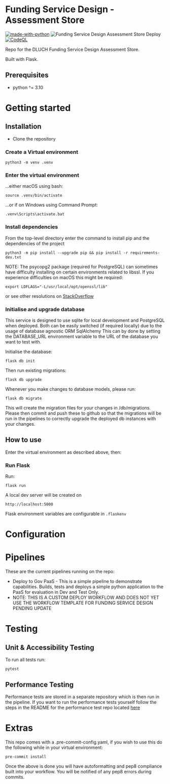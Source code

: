 # Funding Service Design - Assessment Store

[![made-with-python](https://img.shields.io/badge/Made%20with-Python-1f425f.svg)](https://www.python.org/)
![Funding Service Design Assessment Store Deploy](https://github.com/communitiesuk/funding-service-design-assessment-store/actions/workflows/deploy.yml/badge.svg)
[![CodeQL](https://github.com/communitiesuk/funding-service-design-assessment-store/actions/workflows/codeql-analysis.yml/badge.svg)](https://github.com/communitiesuk/funding-service-design-assessment-store/actions/workflows/codeql-analysis.yml)

Repo for the DLUCH Funding Service Design Assessment Store.

Built with Flask.

## Prerequisites
- python ^= 3.10

# Getting started

## Installation

- Clone the repository

### Create a Virtual environment

    python3 -m venv .venv

### Enter the virtual environment

...either macOS using bash:

    source .venv/bin/activate

...or if on Windows using Command Prompt:

    .venv\Scripts\activate.bat

### Install dependencies
From the top-level directory enter the command to install pip and the dependencies of the project

    python3 -m pip install --upgrade pip && pip install -r requirements-dev.txt

NOTE: The psycopg2 package (required for PostgreSQL) can sometimes have difficulty installing on certain environments
related to libssl.
If you experience difficulties on macOS this might be required:

    export LDFLAGS="-L/usr/local/opt/openssl/lib"

or see other resolutions on [StackOverflow](https://stackoverflow.com/questions/11365619/psycopg2-installation-error-library-not-loaded-libssl-dylib)
### Initialise and upgrade database
This service is designed to use sqlite for local development and PostgreSQL when deployed.
Both can be easily switched (if required locally) due to the usage of database agnostic ORM SqlAlchemy
This can by done by setting the DATABASE_URL environment variable to the URL of the database you want to test with.

Initialise the database:

    flask db init

Then run existing migrations:

    flask db upgrade

Whenever you make changes to database models, please run:

    flask db migrate

This will create the migration files for your changes in /db/migrations.
Please then commit and push these to github so that the migrations will be run in the pipelines to correctly
upgrade the deployed db instances with your changes.

## How to use
Enter the virtual environment as described above, then:

### Run Flask

Run:

    flask run

A local dev server will be created on

    http://localhost:5000

Flask environment variables are configurable in `.flaskenv`

# Configuration

# Pipelines

These are the current pipelines running on the repo:

* Deploy to Gov PaaS - This is a simple pipeline to demonstrate capabilities.  Builds, tests and deploys a simple python application to the PaaS for evaluation in Dev and Test Only.
* NOTE: THIS IS A CUSTOM DEPLOY WORKFLOW AND DOES NOT YET USE THE WORKFLOW TEMPLATE FOR FUNDING SERVICE DESIGN PENDING UPDATE

# Testing

## Unit & Accessibility Testing

To run all tests run:

    pytest

## Performance Testing

Performance tests are stored in a separate repository which is then run in the pipeline. If you want to run the performance tests yourself follow the steps in the README for the performance test repo located [here](https://github.com/communitiesuk/funding-service-design-performance-tests/blob/main/README.md)


# Extras

This repo comes with a .pre-commit-config.yaml, if you wish to use this do
the following while in your virtual environment:

    pre-commit install

Once the above is done you will have autoformatting and pep8 compliance built
into your workflow. You will be notified of any pep8 errors during commits.
